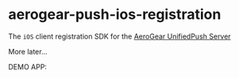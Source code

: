# aerogear-push-ios-registration

The ```iOS``` client registration SDK for the [AeroGear UnifiedPush Server](https://github.com/aerogear/aerogear-unified-push-server)

More later...

DEMO APP: